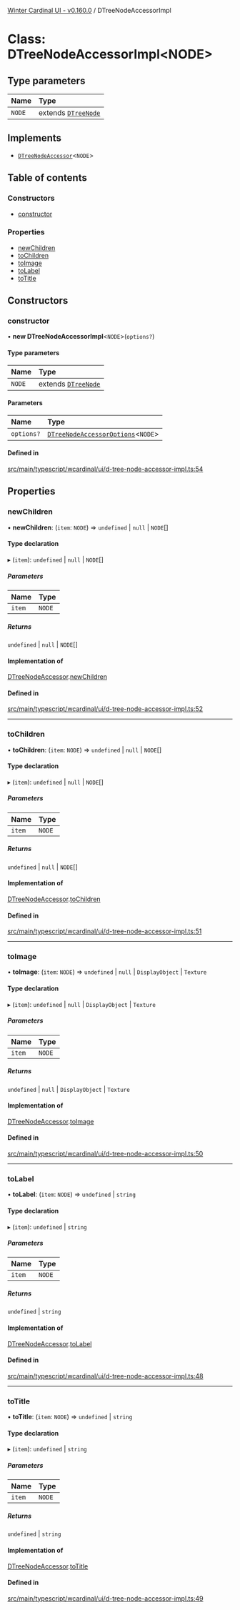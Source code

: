 [Winter Cardinal UI - v0.160.0](../index.md) / DTreeNodeAccessorImpl

# Class: DTreeNodeAccessorImpl<NODE\>

## Type parameters

| Name | Type |
| :------ | :------ |
| `NODE` | extends [`DTreeNode`](../interfaces/DTreeNode.md) |

## Implements

- [`DTreeNodeAccessor`](../interfaces/DTreeNodeAccessor.md)<`NODE`\>

## Table of contents

### Constructors

- [constructor](DTreeNodeAccessorImpl.md#constructor)

### Properties

- [newChildren](DTreeNodeAccessorImpl.md#newchildren)
- [toChildren](DTreeNodeAccessorImpl.md#tochildren)
- [toImage](DTreeNodeAccessorImpl.md#toimage)
- [toLabel](DTreeNodeAccessorImpl.md#tolabel)
- [toTitle](DTreeNodeAccessorImpl.md#totitle)

## Constructors

### constructor

• **new DTreeNodeAccessorImpl**<`NODE`\>(`options?`)

#### Type parameters

| Name | Type |
| :------ | :------ |
| `NODE` | extends [`DTreeNode`](../interfaces/DTreeNode.md) |

#### Parameters

| Name | Type |
| :------ | :------ |
| `options?` | [`DTreeNodeAccessorOptions`](../interfaces/DTreeNodeAccessorOptions.md)<`NODE`\> |

#### Defined in

[src/main/typescript/wcardinal/ui/d-tree-node-accessor-impl.ts:54](https://github.com/winter-cardinal/winter-cardinal-ui/blob/v0.160.0/src/main/typescript/wcardinal/ui/d-tree-node-accessor-impl.ts#L54)

## Properties

### newChildren

• **newChildren**: (`item`: `NODE`) => `undefined` \| ``null`` \| `NODE`[]

#### Type declaration

▸ (`item`): `undefined` \| ``null`` \| `NODE`[]

##### Parameters

| Name | Type |
| :------ | :------ |
| `item` | `NODE` |

##### Returns

`undefined` \| ``null`` \| `NODE`[]

#### Implementation of

[DTreeNodeAccessor](../interfaces/DTreeNodeAccessor.md).[newChildren](../interfaces/DTreeNodeAccessor.md#newchildren)

#### Defined in

[src/main/typescript/wcardinal/ui/d-tree-node-accessor-impl.ts:52](https://github.com/winter-cardinal/winter-cardinal-ui/blob/v0.160.0/src/main/typescript/wcardinal/ui/d-tree-node-accessor-impl.ts#L52)

___

### toChildren

• **toChildren**: (`item`: `NODE`) => `undefined` \| ``null`` \| `NODE`[]

#### Type declaration

▸ (`item`): `undefined` \| ``null`` \| `NODE`[]

##### Parameters

| Name | Type |
| :------ | :------ |
| `item` | `NODE` |

##### Returns

`undefined` \| ``null`` \| `NODE`[]

#### Implementation of

[DTreeNodeAccessor](../interfaces/DTreeNodeAccessor.md).[toChildren](../interfaces/DTreeNodeAccessor.md#tochildren)

#### Defined in

[src/main/typescript/wcardinal/ui/d-tree-node-accessor-impl.ts:51](https://github.com/winter-cardinal/winter-cardinal-ui/blob/v0.160.0/src/main/typescript/wcardinal/ui/d-tree-node-accessor-impl.ts#L51)

___

### toImage

• **toImage**: (`item`: `NODE`) => `undefined` \| ``null`` \| `DisplayObject` \| `Texture`

#### Type declaration

▸ (`item`): `undefined` \| ``null`` \| `DisplayObject` \| `Texture`

##### Parameters

| Name | Type |
| :------ | :------ |
| `item` | `NODE` |

##### Returns

`undefined` \| ``null`` \| `DisplayObject` \| `Texture`

#### Implementation of

[DTreeNodeAccessor](../interfaces/DTreeNodeAccessor.md).[toImage](../interfaces/DTreeNodeAccessor.md#toimage)

#### Defined in

[src/main/typescript/wcardinal/ui/d-tree-node-accessor-impl.ts:50](https://github.com/winter-cardinal/winter-cardinal-ui/blob/v0.160.0/src/main/typescript/wcardinal/ui/d-tree-node-accessor-impl.ts#L50)

___

### toLabel

• **toLabel**: (`item`: `NODE`) => `undefined` \| `string`

#### Type declaration

▸ (`item`): `undefined` \| `string`

##### Parameters

| Name | Type |
| :------ | :------ |
| `item` | `NODE` |

##### Returns

`undefined` \| `string`

#### Implementation of

[DTreeNodeAccessor](../interfaces/DTreeNodeAccessor.md).[toLabel](../interfaces/DTreeNodeAccessor.md#tolabel)

#### Defined in

[src/main/typescript/wcardinal/ui/d-tree-node-accessor-impl.ts:48](https://github.com/winter-cardinal/winter-cardinal-ui/blob/v0.160.0/src/main/typescript/wcardinal/ui/d-tree-node-accessor-impl.ts#L48)

___

### toTitle

• **toTitle**: (`item`: `NODE`) => `undefined` \| `string`

#### Type declaration

▸ (`item`): `undefined` \| `string`

##### Parameters

| Name | Type |
| :------ | :------ |
| `item` | `NODE` |

##### Returns

`undefined` \| `string`

#### Implementation of

[DTreeNodeAccessor](../interfaces/DTreeNodeAccessor.md).[toTitle](../interfaces/DTreeNodeAccessor.md#totitle)

#### Defined in

[src/main/typescript/wcardinal/ui/d-tree-node-accessor-impl.ts:49](https://github.com/winter-cardinal/winter-cardinal-ui/blob/v0.160.0/src/main/typescript/wcardinal/ui/d-tree-node-accessor-impl.ts#L49)
